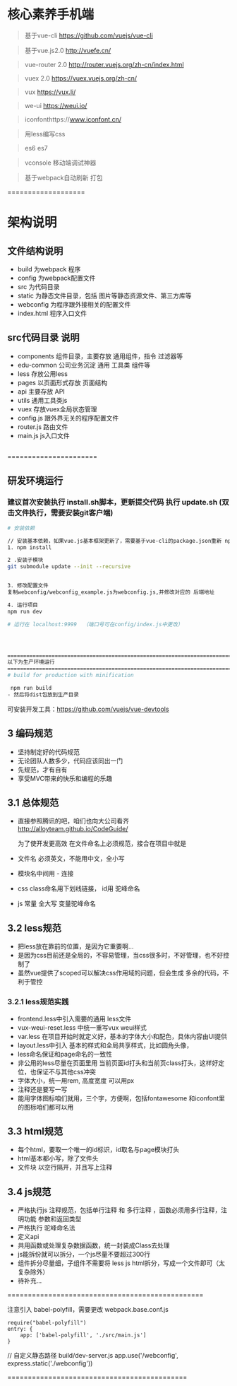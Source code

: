 # 核心素养手机端

> 基于vue-cli https://github.com/vuejs/vue-cli

> 基于vue.js2.0 http://vuefe.cn/

> vue-router 2.0  http://router.vuejs.org/zh-cn/index.html

> vuex 2.0 https://vuex.vuejs.org/zh-cn/

> vux https://vux.li/

> we-ui https://weui.io/

> iconfonthttps://www.iconfont.cn/

> 用less编写css

> es6 es7

> vconsole 移动端调试神器

> 基于webpack自动刷新 打包

===================
# 架构说明

## 文件结构说明

- build 为webpack 程序
- config 为webpack配置文件
- src 为代码目录
- static 为静态文件目录，包括 图片等静态资源文件、第三方库等
- webconfig 为程序跟外接相关的配置文件
- index.html 程序入口文件

## src代码目录 说明
- components 组件目录，主要存放 通用组件，指令 过滤器等
- edu-common 公司业务沉淀 通用 工具类 组件等
- less 存放公用less
- pages 以页面形式存放 页面结构
- api 主要存放 API
- utils 通用工具类js
- vuex 存放vuex全局状态管理
- config.js 跟外界无关的程序配置文件
- router.js 路由文件
- main.js js入口文件

##
======================




## 研发环境运行

### 建议首次安装执行 install.sh脚本，更新提交代码 执行 update.sh (双击文件执行，需要安装git客户端)

``` bash
# 安装依赖

// 安装基本依赖，如果vue.js基本框架更新了，需要基于vue-cli的package.json重新 npm install一下
1. npm install

2 .安装子模块
git submodule update --init --recursive


3. 修改配置文件
复制webconfig/webconfig_example.js为webconfig.js,并修改对应的 后端地址

4. 运行项目
npm run dev

# 运行在 localhost:9999  （端口号可在config/index.js中更改）




=========================================================================
以下为生产环境运行
=========================================================================
# build for production with minification

 npm run build
- 然后将dist包放到生产目录

```

可安装开发工具：https://github.com/vuejs/vue-devtools


## 3 编码规范


- 坚持制定好的代码规范
- 无论团队人数多少，代码应该同出一门
- 先规范，才有自有
- 享受MVC带来的快乐和编程的乐趣
## 3.1 总体规范

- 直接参照腾讯的吧，咱们也向大公司看齐  http://alloyteam.github.io/CodeGuide/

  为了使开发更高效
   在文件命名上必须规范，接合在项目中就是
 - 文件名 必须英文，不能用中文，全小写
 - 模块名中间用 - 连接
 - css class命名用下划线链接， id用 驼峰命名
 - js 常量 全大写  变量驼峰命名


## 3.2 less规范


- 把less放在靠前的位置，是因为它重要啊...
- 是因为css目前还是全局的，不容易管理，当css很多时，不好管理，也不好控制了
- 虽然vue提供了scoped可以解决css作用域的问题，但会生成 多余的代码，不利于管控


### 3.2.1 less规范实践

 - frontend.less中引入需要的通用 less文件
 - vux-weui-reset.less 中统一重写vux weui样式
 - var.less 在项目开始时就定义好，基本的字体大小和配色，具体内容由UI提供
 - layout.less中引入 基本的样式和全局共享样式，比如圆角头像，
 - less命名保证和page命名的一致性
 - 非公用的less尽量在页面里用 当前页面id打头和当前页class打头，这样好定位，也保证不与其他css冲突
 - 字体大小，统一用rem, 高度宽度 可以用px
 - 注释还是要写一写
 - 能用字体图标咱们就用，三个字，方便啊，包括fontawesome 和iconfont里的图标咱们都可以用


## 3.3 html规范
 - 每个html，要取一个唯一的id标识，id取名与page模块打头
 - html基本都小写，除了文件头
 - 文件块 以空行隔开，并且写上注释


## 3.4 js规范
 - 严格执行js 注释规范，包括单行注释 和 多行注释 ，函数必须用多行注释，注明功能 参数和返回类型
 - 严格执行 驼峰命名法
 - 定义api
 - 共用函数或处理复杂数据函数，统一封装成Class去处理
 - js能拆份就可以拆分，一个js尽量不要超过300行
 - 组件拆分尽量细，子组件不需要将 less js html拆分，写成一个文件即可（太复杂除外）
 - 待补充...























================================================

注意引入  babel-polyfill，需要更改 webpack.base.conf.js

```
require("babel-polyfill")
entry: {
    app: ['babel-polyfill', './src/main.js']
}
```

// 自定义静态路径 build/dev-server.js
app.use('/webconfig', express.static('./webconfig'))


============================================
